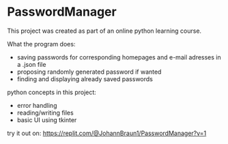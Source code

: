 # PasswordManager

This project was created as part of an online python learning course.

What the program does:
- saving passwords for corresponding homepages and e-mail adresses in a .json file 
- proposing randomly generated password if wanted
- finding and displaying already saved passwords

python concepts in this project:
- error handling
- reading/writing files
- basic UI using tkinter

try it out on: https://replit.com/@JohannBraun1/PasswordManager?v=1
